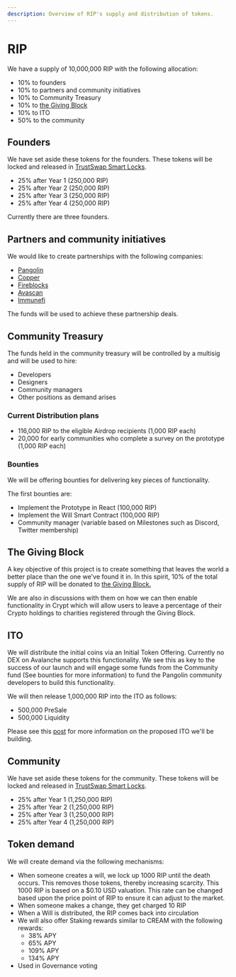 ```yaml
---
description: Overview of RIP's supply and distribution of tokens.
---
```


# RIP

We have a supply of 10,000,000 RIP with the following allocation:

* 10% to founders
* 10% to partners and community initiatives 
* 10% to Community Treasury
* 10% to [the Giving Block](https://www.thegivingblock.com/)
* 10% to ITO
* 50% to the community 

## Founders

We have set aside these tokens for the founders. These tokens will be locked and released in [TrustSwap Smart Locks](https://team.finance/).

* 25% after Year 1 \(250,000 RIP\)
* 25% after Year 2 \(250,000 RIP\)
* 25% after Year 3 \(250,000 RIP\)
* 25% after Year 4 \(250,000 RIP\)

Currently there are three founders. 

## Partners and community initiatives

We would like to create partnerships with the following companies:

* [Pangolin](https://pangolin.exchange/)
* [Copper](https://copper.co/)
* [Fireblocks](https://www.fireblocks.com/)
* [Avascan](https://avascan.info/)
* [Immunefi](https://immunefi.com/)

The funds will be used to achieve these partnership deals.

## Community Treasury

The funds held in the community treasury will be controlled by a multisig and will be used to hire:

* Developers
* Designers
* Community managers
* Other positions as demand arises

### Current Distribution plans

* 116,000 RIP to the eligible Airdrop recipients \(1,000 RIP each\)
* 20,000 for early communities who complete a survey on the prototype \(1,000 RIP each\)

### Bounties

We will be offering bounties for delivering key pieces of functionality.

The first bounties are:

* Implement the Prototype in React \(100,000 RIP\)
* Implement the Will Smart Contract \(100,000 RIP\)
* Community manager \(variable based on Milestones such as Discord, Twitter membership\)

## The Giving Block

A key objective of this project is to create something that leaves the world a better place than the one we've found it in. In this spirit, 10% of the total supply of RIP will be donated to [the Giving Block.](https://www.thegivingblock.com/)

We are also in discussions with them on how we can then enable functionality in Crypt which will allow users to leave a percentage of their Crypto holdings to charities registered through the Giving Block.

## ITO

We will distribute the initial coins via an Initial Token Offering. Currently no DEX on Avalanche supports this functionality. We see this as key to the success of our launch and will engage some funds from the Community fund \(See bounties for more information\) to fund the Pangolin community developers to build this functionality.

We will then release 1,000,000 RIP into the ITO as follows:

* 500,000 PreSale
* 500,000 Liquidity

Please see this [post](https://hariseldon2.medium.com/pangolin-ito-initial-token-offering-725d3d22a80) for more information on the proposed ITO we'll be building.

## Community 

We have set aside these tokens for the community. These tokens will be locked and released in [TrustSwap Smart Locks](https://team.finance/).

* 25% after Year 1 \(1,250,000 RIP\)
* 25% after Year 2 \(1,250,000 RIP\)
* 25% after Year 3 \(1,250,000 RIP\)
* 25% after Year 4 \(1,250,000 RIP\)

## Token demand

We will create demand via the following mechanisms:

* When someone creates a will, we lock up 1000 RIP until the death occurs. This removes those tokens, thereby increasing scarcity. This 1000 RIP is based on a $0.10 USD valuation. This rate can be changed based upon the price point of RIP to ensure it can adjust to the market.
* When someone makes a change, they get charged 10 RIP
* When a Will is distributed, the RIP comes back into circulation
* We will also offer Staking rewards similar to CREAM with the following rewards:
  * 38% APY
  * 65% APY
  * 109% APY
  * 134% APY
* Used in Governance voting

